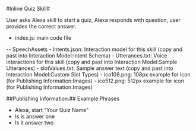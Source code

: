 #Inline Quiz Skill#<a id="title">

User asks Alexa skill to start a quiz, Alexa responds with question, user provides the correct answer.

 - index.js: main code file

 -- SpeechAssets
    - Intents.json: Interaction model for this skill (copy and past into Interaction Model:Intent Schema)
    - Utterances.txt: Voice interactions for this skill (copy and past into Interaction Model:Sample Utterances)
    - slotValues.txt: Sample answer text (copy and past into Interaction Model:Custom Slot Types)
    - ico108.png: 108px example for icon (for Publishing Information:Images)
    - ico512.png: 512px example for icon (for Publishing Information:Images)


##Publishing Information:##
Example Phrases
 - Alexa, start "Your Quiz Name"
 - Is is answer one
 - Is it answer two

